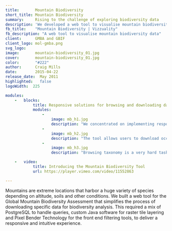 ```yaml
---
title:       Mountain Biodiversity
short_title: Mountain Biodiversity
summary: 	 Rising to the challenge of exploring biodiversity data
description: 'We developed a web tool to visualise mountain biodiversity data using PostgreSQL, custom Java software and Pixel Bender technology'
fb_title: 	 "Mountain Biodiversity | Vizzuality"
fb_description: "A web tool to visualise mountain biodiversity data"
client:      GMBA and GBIF
client_logo: mol-gmba.png
svg_logo:    
image:       mountain-biodiversity_01.jpg
cover:       mountain-biodiversity_01.jpg
color:       "#222"
author:      Craig Mills
date:        2015-04-22
release_date:  May 2011
highlighted:   false
logoWidth:  225

modules:
    -   blocks:
            title: Responsive solutions for browsing and downloading data
            modules:
                -
                    image: mb_h1.jpg
                    description: "We concentrated on implementing responsive filtering. Changing the elevation or thermal belt reflects, in an instant, biodiversity changes on the map."
                -
                    image: mb_h2.jpg
                    description: "The tool allows users to download occurrences data for the selected criteria in a processable and reusable format. This data can be used in further analysis such as niche modelling."
                -
                    image: mb_h3.jpg
                    description: "Browsing taxonomy is a very hard task. We used our well known column view taxonomic browser to help ease the process."

    -   video:
            title: Introducing the Mountain Biodiversity Tool
            url: https://player.vimeo.com/video/11552863

---
```


Mountains are extreme locations that harbor a huge variety of species depending on altitude, soils and other conditions. We built a web tool for the Global Mountain Biodiversity Assessment that simplifies the process of downloading specific data for biodiversity analysis. This required a mix of PostgreSQL to handle queries, custom Java software for raster tile layering and Pixel Bender Technology for the front end filtering tools, to deliver a responsive and intuitive experience. 

